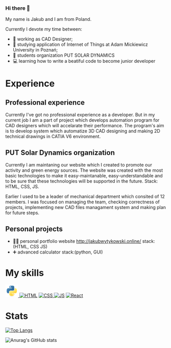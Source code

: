 ### Hi there 👋

My name is Jakub and I am from Poland.

Currently I devote my time between:
- :briefcase: working as CAD Designer;
- :book: studying application of Internet of Things at Adam Mickiewicz University in Poznań;
- :red_car: students organization PUT SOLAR DYNAMICS
- :computer: learning how to write a beatiful code to become junior developer

# Experience 

## Professional experience
Currently I've got no professional experience as a developer.
But in my current job I am a part of project which develops automation program for CAD designers which will accelarate their performance.
The program's aim is to develop system which automatize 3D CAD designing and making 2D technical drawings in CATIA V6 environment.

## PUT Solar Dynamics organization
Currently I am maintaning our website which I created to promote our activity and green energy sources.
The website was created with the most basic technologies to make it easy-maintanable, easy-understandable and to be sure that these technologies will be supported in the future.
Stack: HTML, CSS, JS.

Earlier I used to be a leader of mechanical department which consited of 12 members. 
I was focused on managing the team, checking correctness of projects, implementing new CAD files managament system and making plan for future steps.

## Personal projects
- :bald_man: personal portfolio website http://jakubwytykowski.online/ stack:(HTML, CSS JS)
- :heavy_plus_sign: advanced calculator stack:(python, GUI)

# My skills
<p align="left"><a href="https://www.python.org" target="_blank"> <img src="https://raw.githubusercontent.com/devicons/devicon/master/icons/python/python-original.svg" alt="python" width="40" height="40"/> </a><a href="#" target="_blank"> <img src="https://upload.wikimedia.org/wikipedia/commons/thumb/6/61/HTML5_logo_and_wordmark.svg/180px-HTML5_logo_and_wordmark.svg.png" alt="HTML" width="40" height="40"/></a> <a href="#" target="_blank"> <img src="https://upload.wikimedia.org/wikipedia/commons/thumb/d/d5/CSS3_logo_and_wordmark.svg/180px-CSS3_logo_and_wordmark.svg.png" alt="CSS" width="40" height="40"/> </a> 
<a href="https://www.javascript.com/" target="_blank"> <img src="https://upload.wikimedia.org/wikipedia/commons/thumb/9/99/Unofficial_JavaScript_logo_2.svg/1200px-Unofficial_JavaScript_logo_2.svg.png" alt="JS" width="40" height="40"/></a>  <a href="https://pl.reactjs.org/" target="_blank"> <img src="https://upload.wikimedia.org/wikipedia/commons/thumb/a/a7/React-icon.svg/330px-React-icon.svg.png" alt="React" width="50" height="40"/></a> </p>



# Stats

[![Top Langs](https://github-readme-stats.vercel.app/api/top-langs/?username=Niijon&theme=radical)](https://github.com/anuraghazra/github-readme-stats)

![Anurag's GitHub stats](https://github-readme-stats.vercel.app/api?username=Niijon&show_icons=true&theme=radical&hide=contribs)

